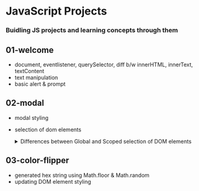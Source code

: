 # JavaScript Projects

### Buidling JS projects and learning concepts through them

## 01-welcome
* document, eventlistener, querySelector, diff b/w innerHTML, innerText, textContent
* text manipulation
* basic alert & prompt


## 02-modal
* modal styling
* selection of dom elements
  <details>
  <summary>Differences between Global and Scoped selection of DOM elements</summary>

  The main difference between the two approaches you mentioned lies in how the browser searches for elements, specifically in terms of scope.

    ### 1. Using `document.querySelector('.modal-content')`:
    - **Global scope**: This searches the **entire document** (the whole page) for the first element that matches the `.modal-content` class.
    - In your case, since there is only one `.modal-content` element in the DOM, it works fine.
    - This is the more generic approach, as it will search through the whole page even if you later add other elements outside of `.modal` that share the `.modal-content` class.
    
    ### 2. Using `modalElement.querySelector('.modal-content')`:
    - **Scoped search**: This searches **within the `modalElement`** only, which is the parent container. The browser will look for the first `.modal-content` class inside the modal container.
    - This approach is more specific because it limits the scope of the search to just within the modal.
    
    ### Which is the correct process?
    - **Best Practice**: It's generally better to use the second approach (`modalElement.querySelector('.modal-content')`), as it makes your code more **modular** and **scoped** to where you expect the `.modal-content` to be. If you ever have another `.modal-content` class elsewhere on the page, this method avoids any unintended behavior by restricting the search within the `modalElement`.
    
    ### Here's the updated suggestion:
    
    ```javascript
    const openModalElement = document.querySelector('#open-modal');
    const modalElement = document.querySelector('.modal');
    const modalContentElement = modalElement.querySelector('.modal-content'); // Scoped
    
    openModalElement.addEventListener('click', () => {
        modalElement.classList.add('open');
    });
    
    modalContentElement.addEventListener('click', () => {
        modalElement.classList.remove('open');
    });


## 03-color-flipper
* generated hex string using Math.floor & Math.random
* updating DOM element styling


